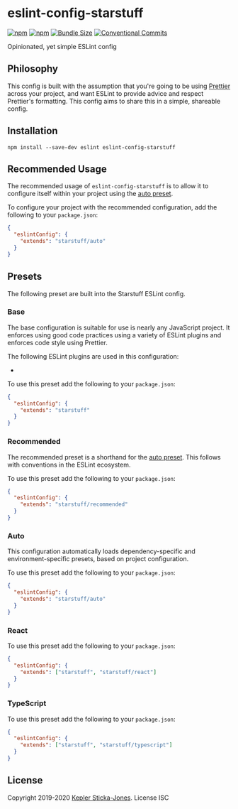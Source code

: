 # eslint-config-starstuff

[![npm](https://img.shields.io/npm/v/eslint-config-starstuff)](https://www.npmjs.com/package/eslint-config-starstuff)
[![npm](https://img.shields.io/npm/dw/eslint-config-starstuff)](https://www.npmjs.com/package/eslint-config-starstuff)
[![Bundle Size](https://img.shields.io/bundlephobia/min/eslint-config-starstuff)](https://bundlephobia.com/package/eslint-config-starstuff)
[![Conventional Commits](https://img.shields.io/badge/Conventional%20Commits-1.0.0-yellow.svg)](https://www.conventionalcommits.org/)

Opinionated, yet simple ESLint config

## Philosophy

This config is built with the assumption that you're going to be using [Prettier](https://prettier.io/) across your project, and want ESLint to provide advice and respect Prettier's formatting. This config aims to share this in a simple, shareable config.

## Installation

```shell
npm install --save-dev eslint eslint-config-starstuff
```

## Recommended Usage

The recommended usage of `eslint-config-starstuff` is to allow it to configure itself within your project using the [auto preset](#auto).

To configure your project with the recommended configuration, add the following to your `package.json`:

```json
{
  "eslintConfig": {
    "extends": "starstuff/auto"
  }
}
```

## Presets

The following preset are built into the Starstuff ESLint config.

### Base

The base configuration is suitable for use is nearly any JavaScript project. It enforces using good code practices using a variety of ESLint plugins and enforces code style using Prettier.

The following ESLint plugins are used in this configuration:

-

To use this preset add the following to your `package.json`:

```json
{
  "eslintConfig": {
    "extends": "starstuff"
  }
}
```

### Recommended

The recommended preset is a shorthand for the [auto preset](#auto). This follows with conventions in the ESLint ecosystem.

To use this preset add the following to your `package.json`:

```json
{
  "eslintConfig": {
    "extends": "starstuff/recommended"
  }
}
```

### Auto

This configuration automatically loads dependency-specific and environment-specific presets, based on project configuration.

To use this preset add the following to your `package.json`:

```json
{
  "eslintConfig": {
    "extends": "starstuff/auto"
  }
}
```

### React

To use this preset add the following to your `package.json`:

```json
{
  "eslintConfig": {
    "extends": ["starstuff", "starstuff/react"]
  }
}
```

### TypeScript

To use this preset add the following to your `package.json`:

```json
{
  "eslintConfig": {
    "extends": ["starstuff", "starstuff/typescript"]
  }
}
```

## License

Copyright 2019-2020 [Kepler Sticka-Jones](https://keplersj.com/). License ISC
